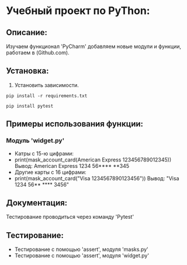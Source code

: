 # Учебный проект по PyThon:

## Описание:
Изучаем функционал 'PyCharm' добавляем новые модули и функции, работаем в (Github.com).

## Установка:
1. Установить зависимости.
```
pip install -r requirements.txt

pip install pytest
```

## Примеры использования функции:
### Модуль 'widget.py'
 - Катры с 15-ю цифрами:
 - print(mask_account_card(American Express 123456789012345))
Вывод: American Express 1234 56**** **345
 - Другие карты с 16 цифрами:
 - print(mask_account_card("Visa 1234567890123456"))
Вывод: "Visa 1234 56** **** 3456"

## Документация:
Тестирование проводиться через команду 'Pytest'

## Тестирование:
 - Тестирование с помощью 'assert', модуля 'masks.py'
 - Тестирование с помощью 'assert', модуля 'widget.py'
